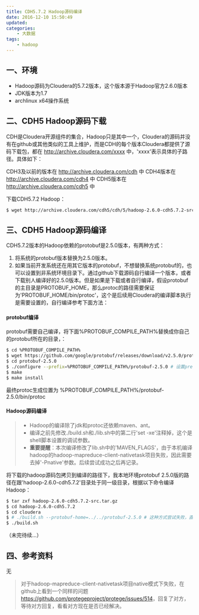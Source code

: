 ```yaml
---
title: CDH5.7.2 Hadoop源码编译
date: 2016-12-10 15:50:49
updated:
categories:
	- 大数据
tags:
	- hadoop
---
```


## 一、环境

* Hadoop源码为Cloudera的5.7.2版本，这个版本源于Hadoop官方2.6.0版本
* JDK版本为1.7
* archlinux x64操作系统

## 二、CDH5 Hadoop源码下载

CDH是Cloudera开源组件的集合，Hadoop只是其中一个，Cloudera的源码并没有在github或其他类似的工具上维护，而是CDH的每个版本Cloudera都提供了源码下载包，都在 http://archive.cloudera.com/xxxx 中，'xxxx'表示具体的子路径。具体如下：

CDH3及以前的版本在 <http://archive.cloudera.com/cdh> 中
CDH4版本在 <http://archive.cloudera.com/cdh4> 中
CDH5版本在 <http://archive.cloudera.com/cdh5> 中

下载CDH5.7.2 Hadoop：

``` bash
$ wget http://archive.cloudera.com/cdh5/cdh/5/hadoop-2.6.0-cdh5.7.2-src.tar.gz
```

## 三、CDH5 Hadoop源码编译

CDH5.7.2版本的Hadoop依赖的protobuf是2.5.0版本，有两种方式：

1. 将系统的protobuf版本替换为2.5.0版本。
2. 如果当前开发系统还在用其它版本的protobuf，不想替换系统protobuf的，也可以设置到非系统环境目录下。通过github下载源码自行编译一个版本，或者下载别人编译好的2.5.0版本。但是如果是下载或者自行编译，假设protobuf的主目录是PROTOBUF_HOME，那么protoc的路径需要保证为'PROTOBUF_HOME/bin/protoc'，这个是后续用Cloudera的编译脚本执行是需要设置的，自行编译参考下面方法：

#### protobuf编译

protobuf需要自己编译，将下面%PROTOBUF_COMPILE_PATH%替换成你自己的protobuf所在的目录，：

``` bash
$ cd %PROTOBUF_COMPILE_PATH%
$ wget https://github.com/google/protobuf/releases/download/v2.5.0/protobuf-2.5.0.tar.gz
$ cd protobuf-2.5.0
$ ./configure --prefix=%PROTOBUF_COMPILE_PATH%/protobuf-2.5.0 # 设置prefix非常重要，否则在'make install'会替换系统中的protoc
$ make
$ make install
```

最终protoc生成位置为 %PROTOBUF_COMPILE_PATH%/protobuf-2.5.0/bin/protoc

#### Hadoop源码编译

> * Hadoop的编译除了jdk和protoc还依赖maven、ant。
> * 编译之前先修改./build.sh和./lib.sh中的第二行'set -xe'注释掉，这个是shell脚本设置的调试参数。
> * **重要提醒**：本次编译修改了lib.sh中的'MAVEN_FLAGS'，由于本机编译hadoop的hadoop-mapreduce-client-nativetask项目失败，因此需要去掉'-Pnative'参数。后续尝试成功之后再记录。

将下载的hadoop源码包拷贝到编译的路径下，我本地环境protobuf 2.5.0版的路径在跟'hadoop-2.6.0-cdh5.7.2'目录处于同一级目录，根据以下命令编译Hadoop：

``` bash
$ tar zxf hadoop-2.6.0-cdh5.7.2-src.tar.gz
$ cd hadoop-2.6.0-cdh5.7.2
$ cd cloudera
$ # ./build.sh --protobuf-home=../../protobuf-2.5.0 # 这种方式尝试失败，直接将本机的protobuf从3.0降到2.5.0，然后就不需要设置protobuf-home这个参数了
$ ./build.sh 
```

（未完待续...）

## 四、参考资料

无

> 对于hadoop-mapreduce-client-nativetask项目native模式下失败，在github上看到一个同样的问题<https://github.com/protegeproject/protege/issues/514>，回复了对方，等待对方回复，看看对方现在是否已经解决。
